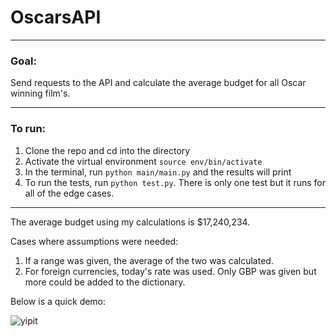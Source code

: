 # OscarsAPI
___
### Goal:

Send requests to the API and calculate the average budget for all Oscar winning film's.
___
### To run:

1. Clone the repo and cd into the directory
2. Activate the virtual environment `source env/bin/activate`
3. In the terminal, run `python main/main.py` and the results will print
4. To run the tests, run `python test.py`. There is only one test but it runs for all of the edge cases.

___

The average budget using my calculations is $17,240,234.

Cases where assumptions were needed:

1. If a range was given, the average of the two was calculated.
2. For foreign currencies, today's rate was used. Only GBP was given but more could be added to the dictionary.

Below is a quick demo:

![yipit](https://cloud.githubusercontent.com/assets/17169813/19592707/e7c05240-974a-11e6-9375-eddd20604b11.gif)

